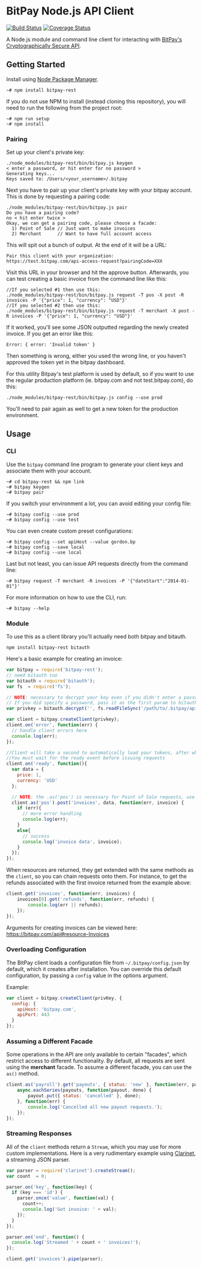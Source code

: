 BitPay Node.js API Client
==========================
[![Build Status](https://travis-ci.org/bitpay/node-bitpay-client.svg)](https://travis-ci.org/bitpay/node-bitpay-client)
[![Coverage Status](https://coveralls.io/repos/bitpay/node-bitpay-client/badge.png?branch=master)](https://coveralls.io/r/bitpay/node-bitpay-client?branch=master)

A Node.js module and command line client for interacting with
[BitPay's Cryptographically Secure API](https://bitpay.com/api).

## Getting Started

Install using [Node Package Manager](https://www.npmjs.org/).

```
~# npm install bitpay-rest
```

If you do not use NPM to install (instead cloning this repository), you will
need to run the following from the project root:

```
~# npm run setup
~# npm install
```

### Pairing

Set up your client's private key:

```
./node_modules/bitpay-rest/bin/bitpay.js keygen
< enter a password, or hit enter for no password >
Generating keys...
Keys saved to: /Users/<your_username>/.bitpay
```
Next you have to pair up your client's private key with your bitpay account. This is done by requesting a pairing code:

```
./node_modules/bitpay-rest/bin/bitpay.js pair
Do you have a pairing code?
no < hit enter twice >
Okay, we can get a pairing code, please choose a facade:
  1) Point of Sale // Just want to make invoices
  2) Merchant      // Want to have full account access
```
This will spit out a bunch of output. At the end of it will be a URL:
```
Pair this client with your organization:
https://test.bitpay.com/api-access-request?pairingCode=XXX
```
Visit this URL in your browser and hit the approve button. Afterwards, you can test creating a basic invoice from the command line like this:

```
//If you selected #1 then use this:
./node_modules/bitpay-rest/bin/bitpay.js request -T pos -X post -R invoices -P '{"price": 1, "currency": "USD"}'
//If you selected #2 then use this:
./node_modules/bitpay-rest/bin/bitpay.js request -T merchant -X post -R invoices -P '{"price": 1, "currency": "USD"}'
```
If it worked, you'll see some JSON outputted regarding the newly created invoice. If you get an error like this:
```
Error: { error: 'Invalid token' }
```
Then something is wrong, either you used the wrong line, or you haven't approved the token yet in the bitpay dashboard.


For this utility Bitpay's test platform is used by default, so if you want to use the regular production platform (ie. bitpay.com and not test.bitpay.com), do this:
```
./node_modules/bitpay-rest/bin/bitpay.js config --use prod
```
You'll need to pair again as well to get a new token for the production environment.


## Usage

### CLI

Use the `bitpay` command line program to generate your client keys and
associate them with your account.

```
~# cd bitpay-rest && npm link
~# bitpay keygen
~# bitpay pair
```

If you switch your environment a lot, you can avoid editing your config file:

```
~# bitpay config --use prod
~# bitpay config --use test
```

You can even create custom preset configurations:

```
~# bitpay config --set apiHost --value gordon.bp
~# bitpay config --save local
~# bitpay config --use local
```

Last but not least, you can issue API requests directly from the command line:

```
~# bitpay request -T merchant -R invoices -P '{"dateStart":"2014-01-01"}'
```

For more information on how to use the CLI, run:

```
~# bitpay --help
```

### Module

To use this as a client library you'll actually need both bitpay and bitauth.

```npm install bitpay-rest bitauth```

Here's a basic example for creating an invoice:
```js
var bitpay = require('bitpay-rest');
// need bitauth too
var bitauth = require('bitauth');
var fs  = require('fs');

// NOTE: necessary to decrypt your key even if you didn't enter a password when you generated it.
// If you did specify a password, pass it as the first param to bitauth.decrypt()
var privkey = bitauth.decrypt('', fs.readFileSync('/path/to/.bitpay/api.key', 'utf8'));

var client = bitpay.createClient(privkey);
client.on('error', function(err) {
  // handle client errors here
  console.log(err);
});

//Client will take a second to automatically load your tokens, after which it will emit this ready event
//You must wait for the ready event before issuing requests
client.on('ready', function(){
  var data = {
    price: 1,
    currency: 'USD'
  };

  // NOTE: the .as('pos') is necessary for Point of Sale requests, use as('merchant') if you have a merchant token instead
  client.as('pos').post('invoices', data, function(err, invoice) {
    if (err){
      // more error handling
      console.log(err);
    }
    else{
      // success
      console.log('invoice data', invoice);
    }
  });
});
```

When resources are returned, they get extended with the same methods as the
`client`, so you can chain requests onto them. For instance, to get the refunds
associated with the first invoice returned from the example above:

```js
client.get('invoices', function(err, invoices) {
    invoices[0].get('refunds', function(err, refunds) {
        console.log(err || refunds);
    });
});
```

Arguments for creating invoices can be viewed here: https://bitpay.com/api#resource-Invoices

### Overloading Configuration

The BitPay client loads a configuration file from `~/.bitpay/config.json` by
default, which it creates after installation. You can override this default
configuration, by passing a `config` value in the options argument.

Example:

```js
var client = bitpay.createClient(privKey, {
  config: {
    apiHost: 'bitpay.com',
    apiPort: 443
  }
});
```

### Assuming a Different Facade

Some operations in the API are only available to certain "facades", which
restrict access to different functionality. By default, all requests are sent
using the **merchant** facade. To assume a different facade, you can use the
`as()` method.

```js
client.as('payroll').get('payouts', { status: 'new' }, function(err, payouts) {
    async.eachSeries(payouts, function(payout, done) {
        payout.put({ status: 'cancelled' }, done);
    }, function(err) {
        console.log('Cancelled all new payout requests.');
    });
});
```

### Streaming Responses

All of the `client` methods return a `Stream`, which you may use for more
custom implementations. Here is a very rudimentary example using
[Clarinet](https://github.com/dscape/clarinet), a streaming JSON parser.

```js
var parser = require('clarinet').createStream();
var count  = 0;

parser.on('key', function(key) {
  if (key === 'id') {
    parser.once('value', function(val) {
      count++;
      console.log('Got invoice: ' + val);
    });
  }
});

parser.on('end', function() {
  console.log('Streamed ' + count + ' invoices!');
});

client.get('invoices').pipe(parser);
```
